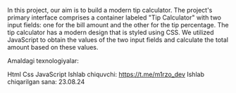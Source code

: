 In this project, our aim is to build a modern tip calculator. The project's primary interface comprises a container labeled "Tip Calculator" with two input fields: one for the bill amount and the other for the tip percentage. The tip calculator has a modern design that is styled using CSS. We utilized JavaScript to obtain the values of the two input fields and calculate the total amount based on these values.

Amaldagi texnologiyalar:

Html
Css
JavaScript
Ishlab chiquvchi: https://t.me/m1rzo_dev Ishlab chiqarilgan sana: 23.08.24

